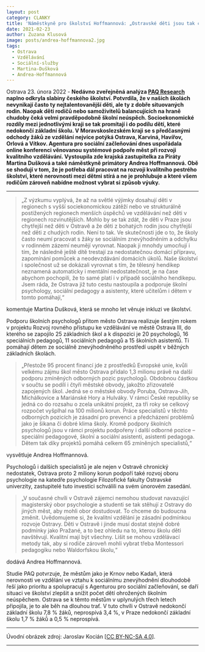 ```yaml
---
layout: post
category: CLANKY
title: 'Náměstkyně pro školství Hoffmannová: „Ostravské děti jsou tak chytré jako děti Pražanů, nerovnosti řešíme masivními investicemi do školství.“'			
date: 2021-02-23
author: Zuzana Klusová
image: posts/andrea-hoffmannova2.jpg
tags:						
  - Ostrava		
  - Vzdělávání		
  - Sociální-služby		
  - Martina-Dušková
  - Andrea-Hoffmannová
---
```



Ostrava 23. února 2022 - **Nedávno zveřejněná analýza [PAQ Research](https://www.paqresearch.cz/post/ne%C3%BAsp%C4%9B%C5%A1nost-ve-%C5%A1kole-souvis%C3%AD-i-s-exekucemi-nov%C3%A1-mapa-ukazuje-kter%C3%A9-obce-s-n%C3%AD-um%C3%AD-bojovat) naplno odkryla slabiny českého školství. Potvrdila, že v našich školách nevynikají často ty nejtalentovanější děti, ale ty z dobře situovaných rodin. Naopak děti rodičů nebo samoživitelů balancujících na hraně chudoby čeká velmi pravděpodobně školní neúspěch. Socioekonomické rozdíly mezi jednotlivými kraji se tak promítají i do podílu dětí, které nedokončí základní školu. V Moravskoslezském kraji se s předčasnými odchody žáků ze vzdělání nejvíce potýká Ostrava, Karviná, Havířov, Orlová a Vítkov. Agentura pro sociální začleňování dnes uspořádala online konferenci věnovanou systémové podpoře měst při rozvoji kvalitního vzdělávání. Vystoupila zde krajská zastupitelka za Piráty Martina Dušková a také náměstkyně primátory Andrea Hoffmannová. Obě se shodují v tom, že je potřeba dál pracovat na rozvoji kvalitního pestrého školství, které nerovnosti mezi dětmi stírá a ne je prohlubuje a které všem rodičům zároveň nabídne možnost vybrat si způsob výuky.**

<hr />

>„Z výzkumu vyplývá, že až na světlé výjimky dosahují děti v regionech s vyšší sociekonomickou zátěží nebo ve strukturálně postižených regionech menších úspěchů ve vzdělávání než děti v regionech rozvinutějších. Mohlo by se tak zdát, že děti v Praze jsou chytřejší než děti v Ostravě a že děti z bohatých rodin jsou chytřejší než děti z chudých rodin. Není to tak. Ve skutečnosti jde o to, že školy často neumí pracovat s žáky se sociálním znevýhodněním a odchylku v rodinném zázemí neumějí vyrovnat. Naopak ji mnohdy umocňují i tím, že následně ještě dítě trestají za nedostatečnou domácí přípravu, zapomínání pomůcek a neodevzdávání domácích úkolů. Naše školství i společnost už se dokázali vyrovnat s tím, že tělesný hendikep neznamená automaticky i mentální nedostatečnost, je na čase abychom pochopili, že to samé platí i v případě sociálního hendikepu. Jsem ráda, že Ostrava již tuto cestu nastoupila a podporuje školní psychology, sociální pedagogy a asistenty, které učitelům i dětem v tomto pomáhají,“

komentuje Martina Dušková, která se mnoho let věnuje inkluzi ve školství.

Podporu školních psychologů přitom město Ostrava realizuje šestým rokem v projektu Rozvoj rovného přístupu ke vzdělávání ve městě Ostrava III, do kterého se zapojilo 25 základních škol a k dispozici je 20 psychologů, 16 speciálních pedagogů, 11 sociálních pedagogů a 15 školních asistentů. Ti pomáhají dětem ze sociálně znevýhodněného prostředí uspět v běžných základních školách.

>„Přestože 95 procent financí jde z prostředků Evropské unie, kvůli velkému zájmu škol město Ostrava přidalo 1,3 milionu právě na další podporu zmíněných odborných pozic psychologů. Obdobnou částkou v součtu se podílí i čtyři městské obvody, jakožto zřizovatelé zapojených škol. Jedná se o městské obvody Poruba, Ostrava-Jih, Michálkovice a Mariánské Hory a Hulváky. V rámci České republiky se jedná co do rozsahu o zcela unikátní projekt, za tři roky se celkový rozpočet vyšplhal na 100 milionů korun. Práce specialistů v těchto odborných pozicích je zásadní pro prevenci a předcházení problémů jako je šikana či dobré klima školy. Kromě podpory školních psychologů jsou v rámci projektu podpořeny i další odborné pozice – speciální pedagogové, školní a sociální asistenti, asistenti pedagoga. Dětem tak díky projektů pomáhá celkem 65 zmíněných specialistů,“

vysvětluje Andrea Hoffmannová.

Psychologů i dalších specialistů je ale nejen v Ostravě chronický nedostatek, Ostrava proto 2 miliony korun podpoří také rozvoj oboru psychologie na katedře psychologie Filozofické fakulty Ostravské univerzity, zastupitelé tuto investici schválili na svém únorovém zasedání.

>„V současné chvíli v Ostravě zájemci nemohou studovat navazující magisterský obor psychologie a studenti se tak stěhují z Ostravy do jiných měst, aby mohli obor dostudovat. To chceme do budoucna změnit. Uvědomujeme si, že kvalitní vzdělání je zásadní podmínkou rozvoje Ostravy. Děti v Ostravě i jinde musí dostat stejně dobré podmínky jako Pražané, a to bez ohledu na to, kterou školu děti navštěvují. Kvalitní mají být všechny. Lišit se mohou vzdělávací metody tak, aby si rodiče zároveň mohli vybrat třeba Montessori pedagogiku nebo Waldorfskou školu,“

dodává Andrea Hoffmannová.

Studie PAQ potvrzuje, že městům jako je Krnov nebo Kadaň, která nerovnosti ve vzdělání ve vztahu k sociálnímu znevýhodnění dlouhodobě řeší jako prioritu a spolupracují s Agenturou pro sociální začleňování, se daří situaci ve školství zlepšit a snížit počet dětí ohrožených školním neúspěchem. Ostrava se k těmto městům v uplynulých třech letech připojila, je to ale běh na dlouhou trať. V tuto chvíli v Ostravě nedokončí základní školu 7,8 %  žáků, neprospívá 3,4 %,  v Praze nedokončí základní školu 1,7 % žáků a 0,5 % neprospívá.

---

Úvodní obrázek zdroj: Jaroslav Kocián \[[CC BY-NC-SA 4.0](https://creativecommons.org/licenses/by-nc-sa/4.0/deed.cs)\].

- - -
